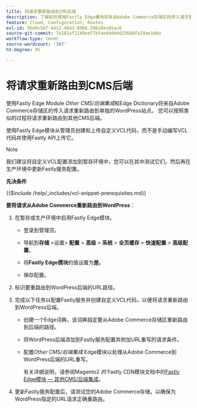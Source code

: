 ```yaml
---
title: 将请求重新路由到CMS后端
description: 了解如何使用Fastly Edge模块将来自Adobe Commerce存储区的传入请求重新路由到单独的WordPress网站。
feature: Cloud, Configuration, Routes
exl-id: 5bd9c56f-4412-4643-89b6-590a8ec65ac0
source-git-commit: 7a181af2149eef7bfaed4dd4d256b8fa19ae1dda
workflow-type: tm+mt
source-wordcount: '307'
ht-degree: 0%

---
```


# 将请求重新路由到CMS后端

使用Fastly Edge Module _Other CMS/后端集成_&#x200B;和Edge Dictionary将来自Adobe Commerce存储区的传入请求重新路由到单独的WordPress站点。 您可以按照类似的过程将请求重新路由到其他CMS后端。

使用Fastly Edge模块从管理员创建和上传自定义VCL代码，而不是手动编写VCL代码并使用Fastly API上传它。

>[!NOTE]
>
>我们建议将自定义VCL配置添加到暂存环境中，您可以在其中测试它们，然后再在生产环境中更新Fastly服务配置。

**先决条件**

{{$include /help/_includes/vcl-snippet-prerequisites.md}}

**要将请求从Adobe Commerce重新路由到WordPress**：

1. 在暂存或生产环境中启用Fastly Edge模块。

   - 登录到管理员。

   - 导航到&#x200B;**存储** >设置> **配置** > **高级** > **系统** > **全页缓存** > **快速配置** > **高级配置**。

   - 将&#x200B;**Fastly Edge模块**&#x200B;的值设置为&#x200B;**是**。

   - 保存配置。

1. 标识要重路由到WordPress后端的URL路径。

1. 完成以下任务以配置Fastly服务并创建自定义VCL代码，以便将请求重新路由到WordPress后端。

   - 创建一个Edge词典，该词典指定要从Adobe Commerce存储区重新路由到后端的路径。

   - 将WordPress后端添加到Fastly服务配置并附加URL重写的请求条件。

   - 配置&#x200B;_Other CMS/后端集成_ Edge模块以处理从Adobe Commerce到WordPress后端的URL重写。

     有关详细说明，请参阅Magento2 _的_ Fastly CDN模块文档中的[Fastly Edge模块 — 其他CMS/后端集成](https://github.com/fastly/fastly-magento2/blob/master/Documentation/Guides/Edge-Modules/EDGE-MODULE-OTHER-CMS-INTEGRATION.md)。

1. 更新Fastly服务配置后，请测试您的Adobe Commerce存储，以确保为WordPress指定的URL请求正确重路由。
